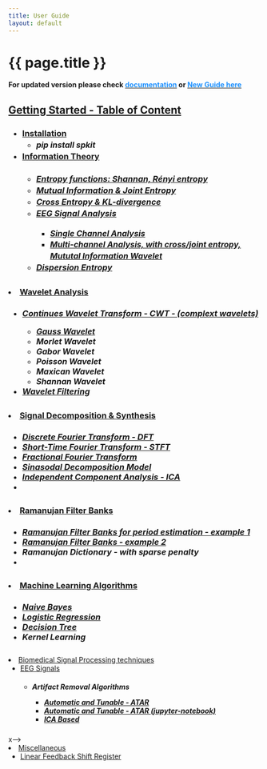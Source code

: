 ```yaml
---
title: User Guide
layout: default
---
```


# {{ page.title }}

<!--
You can use HTML elements in Markdown, such as the comment element, and they won't
be affected by a markdown parser. However, if you create an HTML element in your
markdown file, you cannot use markdown syntax within that element's contents.
-->

<div id="index-grid-full" class="section group">
  <div class="index-paragraph docutils container"><p> <strong> For updated version please check <a href="https://spkit.readthedocs.io/en/latest/" target="_blank"><font color="DodgerBlue">documentation</font></a> or  <a href="https://spkit.github.io/guide" target="_blank"><font color="DodgerBlue">New Guide here</font></a></strong></p></div>
</div>


<div id="index-grid-half" class="section group">
<h2 style="text-align:left;"><u>Getting Started - Table of Content</u></h2>
<h3 style="text-align:left;">
<ul class="simple" style="line-height:1.4;">
 
<li><a href="https://spkit.readthedocs.io/en/latest/installation.html" target="_blank">Installation</a>
 <ul class="simple"><li><i><font size="3">pip install spkit</font></i></li></ul></li>
  
 <li><a href="https://spkit.readthedocs.io/en/latest/informationtheory.html#information-theory-for-real-valued-signals" target="_blank">Information Theory</a>
 <h5 style="text-align:left;">
 <ul class="simple">
<li><a href="https://spkit.readthedocs.io/en/latest/informationtheory.html#entropy-of-real-valued-signal" target="_blank">Entropy functions: Shannan, Rényi entropy</a></li>
<li><a href="https://spkit.readthedocs.io/en/latest/informationtheory.html#mutual-information-joint-entropy" target="_blank">Mutual Information & Joint Entropy</a></li>
<li><a href="https://spkit.readthedocs.io/en/latest/informationtheory.html#cross-entropy-kullbackleibler-divergence" target="_blank">Cross Entropy & KL-divergence</a></li>
<li><a href="https://spkit.readthedocs.io/en/latest/informationtheory.html#eeg-signal" target="_blank">EEG Signal Analysis</a></li>
<ul class="simple">
<li><a href="https://spkit.readthedocs.io/en/latest/informationtheory.html#single-channel" target="_blank"><font size="3">Single Channel Analysis</font></a></li>
<li><a href="https://spkit.readthedocs.io/en/latest/informationtheory.html#multi-channels-cross" target="_blank"><font size="3">Multi-channel Analysis, with cross/joint entropy, Mututal Information Wavelet</font></a></li>
 </ul>
<li><a href="https://spkit.readthedocs.io/en/latest/dispersion_entropy.html" target="_blank">Dispersion Entropy</a></li>
 </h5>  
 </ul>
 </li>
 
  
  
  <li><a href="#">Wavelet Analysis</a>
    <h5 style="text-align:left;">
    <ul class="simple">
    <li><a href="https://spkit.readthedocs.io/en/latest/cwt.html" target="_blank">Continues Wavelet Transform - CWT - (complext wavelets)</a></li>
      <ul class="simple">
        <li><a href="https://spkit.readthedocs.io/en/latest/cwt.html#gauss-wavelet" target="_blank"><font size="3">Gauss Wavelet</font></a></li>
        <li><a><font size="3">Morlet Wavelet</font></a></li>
        <li><a><font size="3">Gabor Wavelet</font></a></li>
        <li><a><font size="3">Poisson Wavelet</font></a></li>
        <li><a><font size="3">Maxican Wavelet</font></a></li>
        <li><a><font size="3">Shannan Wavelet</font></a></li>
        </ul>
    <li><a href="https://spkit.github.io/examples/wfilter" target="_blank">Wavelet Filtering</a></li>
    </ul>
    </h5>
  </li>
  
  <li><a href="#">Signal Decomposition & Synthesis</a>  
    <h5 style="text-align:left;">
    <ul class="simple">
    <li><a href="https://spkit.readthedocs.io/en/latest/analysis_synthesis_models.html#dft-analysis-and-synthesis" target="_blank">Discrete Fourier Transform  - DFT</a></li>
    <li><a href="https://spkit.readthedocs.io/en/latest/analysis_synthesis_models.html#stft-analysis-and-synthesis" target="_blank">Short-Time Fourier Transform - STFT</a></li>
    <li><a href="https://nbviewer.org/github/Nikeshbajaj/Notebooks/blob/master/spkit/SP/FRFT_demo_sine.ipynb" target="_blank">Fractional Fourier Transform</a></li>
    <li><a href="https://nbviewer.org/github/Nikeshbajaj/Notebooks/blob/master/spkit/SP/Sinasodal_Model_AnalysisSynthesis.ipynb" target="_blank">Sinasodal Decomposition Model</a></li>
    <li><a href="https://spkit.readthedocs.io/en/latest/ica.html" target="_blank">Independent Component Analysis - ICA</a></li>
    <!--<li><a>Principal Component Analysis, Singular Value Decomposition</a></li>-->
    <li><a href="" target="_blank"></a></li>
    </ul>
     
  </h5>
  </li>
  
  <li><a href="https://spkit.github.io/guide/notebooks/Ramanujan_Filter_Banks_for_Period_Estimation_Demo_examples.html">Ramanujan Filter Banks</a>
    <h5 style="text-align:left;">
    <ul class="simple">
    <li><a href="https://nbviewer.org/github/Nikeshbajaj/Notebooks/blob/master/spkit/SP/Ramanujan_Filter_Banks_for_Period_Estimation_Demo_examples.ipynb" target="_blank">Ramanujan Filter Banks for period estimation - example 1</a></li>
    <li><a href="https://nbviewer.org/github/Nikeshbajaj/Notebooks/blob/master/spkit/SP/Ramanujan_Filter_Banks_for_Period_Estimation_from_signal.ipynb" target="_blank">Ramanujan Filter Banks  - example 2</a></li>
    <li><a href="https://nbviewer.org/github/Nikeshbajaj/Notebooks/blob/master/spkit/SP/Ramanujan_Filter_Banks_for_Period_Estimation_with_sparse_penalty.ipynb" target="_blank"></a>Ramanujan Dictionary - with sparse penalty</li>
    <li><a href="" target="_blank"></a></li>
    </ul></li>
  
  <li><a href="https://spkit.readthedocs.io/en/latest/machinelearning.html" target="_blank">Machine Learning Algorithms</a>
    <h5 style="text-align:left;">
    <ul class="simple">
    <li><a href="https://spkit.readthedocs.io/en/latest/machinelearning.html#naive-bayes" target="_blank">Naive Bayes</a></li>
    <li><a href="https://spkit.readthedocs.io/en/latest/machinelearning.html#logistic-regression" target="_blank">Logistic Regression</a></li>
    <li><a href="https://spkit.readthedocs.io/en/latest/machinelearning.html#decision-trees" target="_blank">Decision Tree</a></li>
    <li><a>Kernel Learning</a></li>
    </ul></li>
  </h5>
  
  <li><a href="#">Biomedical Signal Processing techniques</a>
    <ul class="simple">
    <li><a href="#">EEG Signals</a>
      <h5 style="text-align:left;">
      <ul class="simple">
      <li><a>Artifact Removal Algorithms</a></li>
        <ul class="simple">
        <li><a href="https://spkit.github.io/guide/notebooks/ATAR_Algorithm_EEG_Artifact_Removal.html" target="_blank">Automatic and Tunable -  ATAR </a></li>
        <li><a href="https://nbviewer.org/github/Nikeshbajaj/Notebooks/blob/master/spkit/SP/ATAR_Algorithm_EEG_Artifact_Removal.ipynb" target="_blank">Automatic and Tunable -  ATAR (jupyter-notebook)</a></li>
        <li><a href="https://nbviewer.org/github/Nikeshbajaj/Notebooks/blob/master/spkit/SP/ICA_based_Artifact_Removal.ipynb" target="_blank">ICA Based</a></li>
        </ul></li>
      <!--<li><a>Wavelet Analysis</a></li>-->
      </ul></li>
      </h5>
      <!--<li><a href="#">GSR</a>
      <ul class="simple">
      <li><a>Phasic and tonic deomposition</a></li>
      <li><a>Wavelet Analysis</a></li>
      </ul>
      </li>-->
    </ul></li>
  x-->
  
  <li><a href="#">Miscellaneous</a>
    <ul class="simple">
    <li><a href="https://spkit.readthedocs.io/en/latest/pylfsr.html" target="_blank">Linear Feedback Shift Register</a></li>
    </ul></li>
</ul>
</h3>
</div>
<div id="index-grid-full" class="section group"></div>
